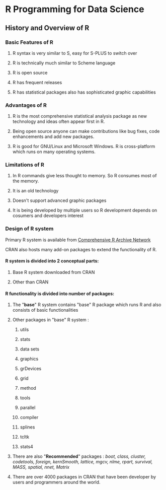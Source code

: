 # R Programming for Data Science

## History and Overview of R

###  Basic Features of R

1) R syntax is very similar to S, easy for S-PLUS to switch over

2) R is technically much similar to Scheme language

3) R is open source

4) R has frequent releases

5) R has statistical packages also has sophisticated graphic capabilities

### Advantages of R

1) R is the most comprehensive statistical analysis package as new technology and ideas often appear first in R.

2) Being open source anyone can make contributions like bug fixes, code enhancements and add new packages.

3) R is good for GNU/Linux and Microsoft Windows. R is cross-platform which runs on many operating systems.

### Limitations of R 

1) In R commands give less thought to memory. So R consumes most of the memory.

2) It is an old technology

3) Doesn't support advanced graphic packages

4) It is being developed by multiple users so R development depends on cosumers and developers interest


### Design of R system

Primary R system is available from  [Comprehensive R Archive Network](https://cran.r-project.org/)

CRAN also hosts many add-on packages to extend the functionality of R.


#### R system is divided into 2 conceptual parts: 

1) Base R system downloaded from CRAN 

2) Other than CRAN

#### R functionality is divided into number of packages:

1) The "**base**" R system contains "base" R package which runs R and also consists of basic functionalities

2) Other packages in "base" R system : 

    1) utils

    2) stats

    3) data sets

    4) graphics

    5) grDevices

    6) grid

    7) method

    8) tools

    9) parallel

    10) compiler

    11) splines

    12) tcltk

    13) stats4

3) There are also "**Recommended**" packages : *boot, class, cluster, codetools, foreign, kernSmooth, lattice, mgcv, nlme, rpart, survival, MASS, spatial, nnet, Matrix*

4) There are over 4000 packages in CRAN that have been developer by users and programmers around the world.



